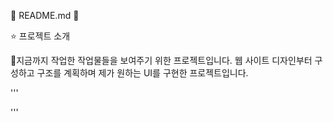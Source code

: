 🌟 README.md 🌟

⭐ 프로젝트 소개

🚩지금까지 작업한 작업물들을 보여주기 위한 프로젝트입니다. 웹 사이트 디자인부터 구성하고 구조를 계획하며 제가 원하는 UI를 구현한 프로젝트입니다.

'''
<div>
<p><img src="https://img.shields.io/badge/React-61DAFB?style=flat&logo=React&logoColor=white"/></p>
<p>
<img src="https://img.shields.io/badge/JavaScript-F7DF1E?style=flat&logo=JavaScript&logoColor=white"/></p>
</div>
'''
